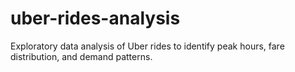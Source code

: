 # uber-rides-analysis
Exploratory data analysis of Uber rides to identify peak hours, fare distribution, and demand patterns.
